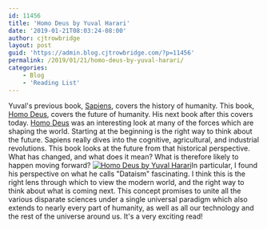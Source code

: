 ```yaml
---
id: 11456
title: 'Homo Deus by Yuval Harari'
date: '2019-01-21T08:03:24-08:00'
author: cjtrowbridge
layout: post
guid: 'https://admin.blog.cjtrowbridge.com/?p=11456'
permalink: /2019/01/21/homo-deus-by-yuval-harari/
categories:
    - Blog
    - 'Reading List'
---
```


Yuval's previous book, [Sapiens](https://admin.blog.cjtrowbridge.com/2018/12/12/sapiens-by-yuval-harari/), covers the history of humanity. This book, [Homo Deus](https://amzn.to/2T4WG7d), covers the future of humanity. His next book after this covers today. [Homo Deus](https://amzn.to/2T4WG7d) was an interesting look at many of the forces which are shaping the world. Starting at the beginning is the right way to think about the future. Sapiens really dives into the cognitive, agricultural, and industrial revolutions. This book looks at the future from that historical perspective. What has changed, and what does it mean? What is therefore likely to happen moving forward? [![Homo Deus by Yuval Harari](https://blog.cjtrowbridge.com/wp-content/uploads/2019/01/Homo-Deus-by-Yuval-Harari-1-1.jpg)](https://amzn.to/2T4WG7d)In particular, I found his perspective on what he calls "Dataism" fascinating. I think this is the right lens through which to view the modern world, and the right way to think about what is coming next. This concept promises to unite all the various disparate sciences under a single universal paradigm which also extends to nearly every part of humanity, as well as all our technology and the rest of the universe around us. It's a very exciting read!